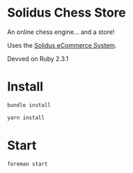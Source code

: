 # Solidus Chess Store

An online chess engine... and a store!

Uses the [Solidus eCommerce System](https://github.com/solidusio/solidus).

Devved on Ruby 2.3.1

# Install

```sh
bundle install
```

```sh
yarn install
```

# Start

```
foreman start
```
